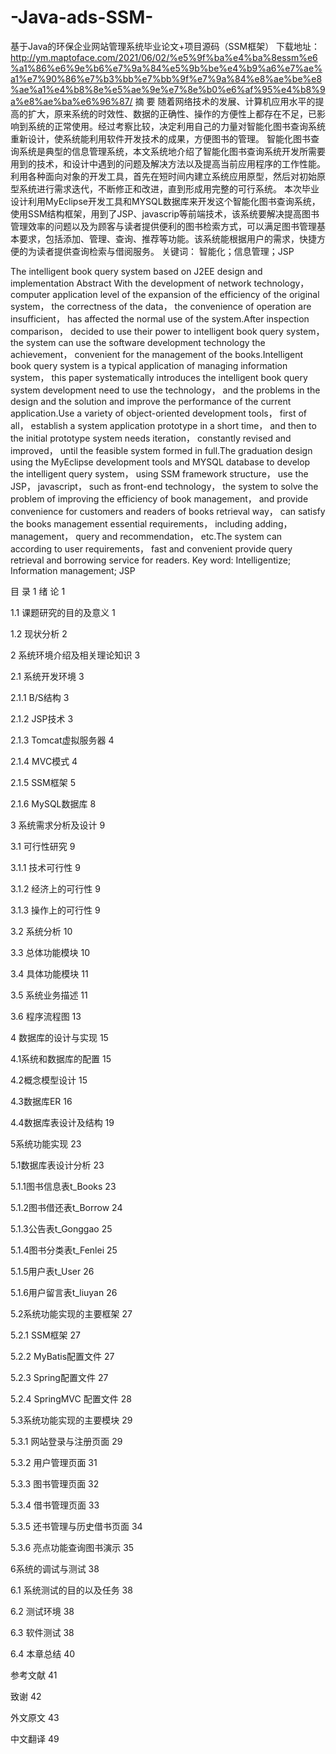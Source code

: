 # -Java-ads-SSM-
基于Java的环保企业网站管理系统毕业论文+项目源码（SSM框架）
下载地址：http://ym.maptoface.com/2021/06/02/%e5%9f%ba%e4%ba%8essm%e6%a1%86%e6%9e%b6%e7%9a%84%e5%9b%be%e4%b9%a6%e7%ae%a1%e7%90%86%e7%b3%bb%e7%bb%9f%e7%9a%84%e8%ae%be%e8%ae%a1%e4%b8%8e%e5%ae%9e%e7%8e%b0%e6%af%95%e4%b8%9a%e8%ae%ba%e6%96%87/
摘  要
随着网络技术的发展、计算机应用水平的提高的扩大，原来系统的时效性、数据的正确性、操作的方便性上都存在不足，已影响到系统的正常使用。经过考察比较，决定利用自己的力量对智能化图书查询系统重新设计，使系统能利用软件开发技术的成果，方便图书的管理。 智能化图书查询系统是典型的信息管理系统，本文系统地介绍了智能化图书查询系统开发所需要用到的技术，和设计中遇到的问题及解决方法以及提高当前应用程序的工作性能。利用各种面向对象的开发工具，首先在短时间内建立系统应用原型，然后对初始原型系统进行需求迭代，不断修正和改进，直到形成用完整的可行系统。 本次毕业设计利用MyEclipse开发工具和MYSQL数据库来开发这个智能化图书查询系统，使用SSM结构框架，用到了JSP、javascrip等前端技术，该系统要解决提高图书管理效率的问题以及为顾客与读者提供便利的图书检索方式，可以满足图书管理基本要求，包括添加、管理、查询、推荐等功能。该系统能根据用户的需求，快捷方便的为读者提供查询检索与借阅服务。
关键词： 智能化；信息管理；JSP

The intelligent book query system based on J2EE
design and implementation
Abstract
With the development of network technology， computer application level of the expansion of the efficiency of the original system， the correctness of the data， the convenience of operation are insufficient， has affected the normal use of the system.After inspection comparison， decided to use their power to intelligent book query system， the system can use the software development technology the achievement， convenient for the management of the books.Intelligent book query system is a typical application of managing information system， this paper systematically introduces the intelligent book query system development need to use the technology， and the problems in the design and the solution and improve the performance of the current application.Use a variety of object-oriented development tools， first of all， establish a system application prototype in a short time， and then to the initial prototype system needs iteration， constantly revised and improved， until the feasible system formed in full.The graduation design using the MyEclipse development tools and MYSQL database to develop the intelligent query system， using SSM framework structure， use the JSP， javascript， such as front-end technology， the system to solve the problem of improving the efficiency of book management， and provide convenience for customers and readers of books retrieval way， can satisfy the books management essential requirements， including adding， management， query and recommendation， etc.The system can according to user requirements， fast and convenient provide query retrieval and borrowing service for readers.
Key word:  Intelligentize; Information management; JSP

目  录
1 绪  论 1

1.1 课题研究的目的及意义 1

1.2 现状分析 2

2 系统环境介绍及相关理论知识 3

2.1 系统开发环境 3

2.1.1 B/S结构 3

2.1.2 JSP技术 3

2.1.3 Tomcat虚拟服务器 4

2.1.4 MVC模式 4

2.1.5 SSM框架 5

2.1.6 MySQL数据库 8

3 系统需求分析及设计 9

3.1 可行性研究 9

3.1.1 技术可行性 9

3.1.2 经济上的可行性 9

3.1.3 操作上的可行性 9

3.2 系统分析 10

3.3 总体功能模块 10

3.4 具体功能模块 11

3.5 系统业务描述 11

3.6 程序流程图 13

4 数据库的设计与实现 15

4.1系统和数据库的配置 15

4.2概念模型设计 15

4.3数据库ER 16

4.4数据库表设计及结构 19

5系统功能实现 23

5.1数据库表设计分析 23

5.1.1图书信息表t_Books 23

5.1.2图书借还表t_Borrow 24

5.1.3公告表t_Gonggao 25

5.1.4图书分类表t_Fenlei 25

5.1.5用户表t_User 26

5.1.6用户留言表t_liuyan 26

5.2系统功能实现的主要框架 27

5.2.1 SSM框架 27

5.2.2 MyBatis配置文件 27

5.2.3 Spring配置文件 27

5.2.4 SpringMVC 配置文件 28

5.3系统功能实现的主要模块 29

5.3.1 网站登录与注册页面 29

5.3.2 用户管理页面 31

5.3.3 图书管理页面 32

5.3.4 借书管理页面 33

5.3.5 还书管理与历史借书页面 34

5.3.6 亮点功能查询图书演示 35

6系统的调试与测试 38

6.1 系统测试的目的以及任务 38

6.2 测试环境 38

6.3 软件测试 38

6.4 本章总结 40

参考文献 41

致谢 42

外文原文 43

中文翻译 49































